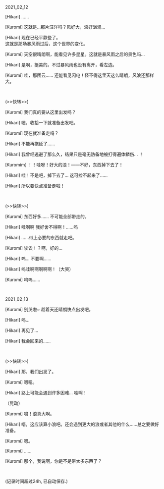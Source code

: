 2021_02_12

[Hikari] ……

[Kuromi] 这就是…那片汪洋吗？风好大，浪好汹涌…

[Hikari] 现在已经平静些了。
<br/>
这就是那场暴风雨过后，这个世界的变化。

[Kuromi] 天空很晴朗啊，能看见许多星星。这就是暴风雨之后的景色吗…

[Hikari] 是啊，挺美的。不过暴风雨也没有离开，看左边。

[Kuromi] 哇，那团云…… 还能看见闪电！怪不得这里天这么晴朗，风浪还那样大。


<br/>

(>>快转>>)

[Kuromi] 我们真的要从这里出发吗？

[Hikari] 嗯，收拾一下就准备出发吧。

[Kuromi] 现在就准备走吗？

[Hikari] 不能再拖延了……

[Hikari] 我曾经逃避了那么久，结果只是毫无防备地被打得遍体鳞伤… ！

[Kuromim] ！！哇呀！好大的浪！——不好，东西掉下去了！

[Hikari] 哇！不是吧，掉下去了… 这可捡不起来了……

[Hikari] 所以要快点准备走啦！


<br/>

(>>快转>>)

[Kuromi] 东西好多…… 不可能全部带走的。

[Hikari] 哇啊啊 我好舍不得啊！……呜

[Hikari] ……带上必要的东西就走吧。

[Kuromi] 诶诶！？啊，好的…

[Hikari] 呜… 不要啊……

[Hikari] 呜哇啊啊啊啊啊！（大哭）

[Kuromi] 呜呜……


<br/>

2021_02_13

[Kuromi] 别哭啦~ 趁着天还晴朗快点出发吧。

[Hikari] 呜…

[Hikari] 再见了…

[Hikari] 我会回来的……


<br/>

(>>快转>>)

[Hikari] 那，我们出发了。

[Kuromi] 嗯嗯。

[Hikari] 路上可能会遇到许多困难… 哇啊！

（晃动）

[Kuromi] 噫！浪真大啊。

[Hikari] 唔，这应该算小浪吧。还会遇到更大的浪或者其他的什么……总之要做好准备。

[Kuromi] 嗯。

[Kuromi] ……

[Kuromi] 那个，我说啊，你是不是带太多东西了？

<br/>

(记录时间超过24h, 已自动保存.)
